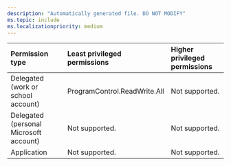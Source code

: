 ```yaml
---
description: "Automatically generated file. DO NOT MODIFY"
ms.topic: include
ms.localizationpriority: medium
---
```


|Permission type|Least privileged permissions|Higher privileged permissions|
|:---|:---|:---|
|Delegated (work or school account)|ProgramControl.ReadWrite.All|Not supported.|
|Delegated (personal Microsoft account)|Not supported.|Not supported.|
|Application|Not supported.|Not supported.|

